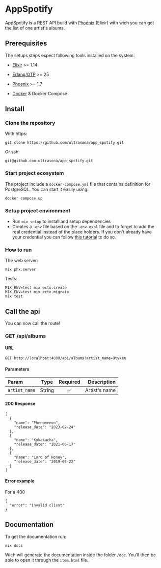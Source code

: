 # AppSpotify
AppSpotify is a REST API build with [Phoenix](https://www.phoenixframework.org/) (Elixir) with wich you can get the list of one artist's albums.


## Prerequisites


The setups steps expect following tools installed on the system:
-   [Elixir](https://elixir-lang.org/) >= 1.14

-   [Erlang/OTP](https://www.erlang.org/) >= 25

-   [Phoenix](https://www.phoenixframework.org/)  >= 1.7

-   [Docker](https://www.docker.com/) & Docker Compose

## Install

### Clone the repository
With https:
```
git clone https://github.com/ultrasona/app_spotify.git
```
Or ssh:
```
git@github.com:ultrasona/app_spotify.git
```

### Start project ecosystem
The project include a `docker-compose.yml` file that contains definition for PostgreSQL. You can start it easily using:
```
docker compose up
```

### Setup project environment

- Run `mix setup` to install and setup dependencies
- Creates a `.env` file based on the `.env.expl` file and to forget to add the real credential instead of the place holders. If you don't already have your credential you can follow [this tutorial](https://developer.spotify.com/documentation/web-api/tutorials/getting-started#create-an-app) to do so.

### How to run
The web server:
```
mix phx.server
```

Tests:
```
MIX_ENV=test mix ecto.create
MIX_ENV=test mix ecto.migrate
mix test
```

## Call the api
You can now call the route!
### GET /api/albums

#### URL
`GET http://localhost:4000/api/albums?artist_name=Otyken`

#### Parameters

| Param | Type | Required | Description |
| :---        |    :----:   |    :----:   |      ---: |
| `artist_name` | String | ✅  | Artist's name |


#### 200 Response
```
[
  {
    "name": "Phenomenon",
    "release_date": "2023-02-24"
  },
  {
    "name": "Kykakacha",
    "release_date": "2021-06-17"
  },
  {
    "name": "Lord of Honey",
    "release_date": "2019-03-22"
  }
]
```

#### Error example
For a 400
```
{
  "error": "invalid client"
}
```

## Documentation
To get the documentation run:
```
mix docs
```
Wich will generate the documentation inside the folder `/doc`. You'll then be able to open it through the `item.html` file.

